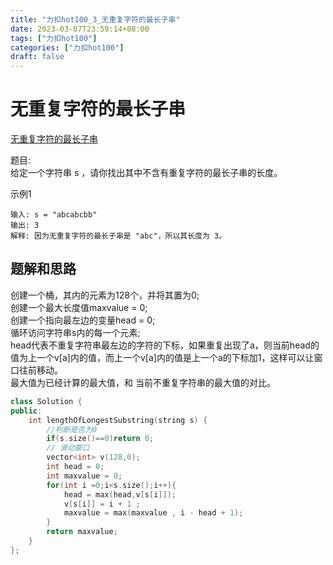 ```yaml
---
title: "力扣hot100_3_无重复字符的最长子串"
date: 2023-03-07T23:59:14+08:00
tags: ["力扣hot100"]
categories: ["力扣hot100"]
draft: false
---
```


# 无重复字符的最长子串
[无重复字符的最长子串](https://leetcode.cn/problems/longest-substring-without-repeating-characters/?favorite=2cktkvj)

题目:  
给定一个字符串 s ，请你找出其中不含有重复字符的最长子串的长度。


示例1
```text
输入: s = "abcabcbb"
输出: 3 
解释: 因为无重复字符的最长子串是 "abc"，所以其长度为 3。
```

## 题解和思路
创建一个桶，其内的元素为128个，并将其置为0;  
创建一个最大长度值maxvalue = 0;  
创建一个指向最左边的变量head = 0;  
循环访问字符串s内的每一个元素;  
head代表不重复字符串最左边的字符的下标，如果重复出现了a，则当前head的值为上一个v[a]内的值，而上一个v[a]内的值是上一个a的下标加1，这样可以让窗口往前移动。  
最大值为已经计算的最大值，和 当前不重复字符串的最大值的对比。  


```c++
class Solution {
public:
    int lengthOfLongestSubstring(string s) {
        //判断是否为0
        if(s.size()==0)return 0;   
        // 滑动窗口
        vector<int> v(128,0);
        int head = 0;
        int maxvalue = 0;
        for(int i =0;i<s.size();i++){
            head = max(head,v[s[i]]);
            v[s[i]] = i + 1 ;
            maxvalue = max(maxvalue , i - head + 1);
        }
        return maxvalue;
    }
};
```